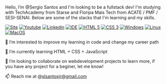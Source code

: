 Hello, I’m @Sergio Santos and I'm looking to be a fullstack dev! I'm studying with TechAcademy from Starse and Floripa Mais Tech from ACATE / PMF / SESI-SENAI. Below are some of the stacks that I'm learning and my skills.

[![Site](https://img.shields.io/badge/website-000000?style=for-the-badge&logo=About.me&logoColor=white)](https://www.lupaprojetos.com/)
[![Youtube](https://img.shields.io/badge/YouTube-FF0000?style=for-the-badge&logo=youtube&logoColor=white)](https://www.youtube.com/channel/UCmmRzr-5SlUQyTn4ly5QYEg)
[![Linkedin](https://img.shields.io/badge/LinkedIn-0077B5?style=for-the-badge&logo=linkedin&logoColor=white)](https://www.linkedin.com/in/slsantosjr/)
[![IDE](https://img.shields.io/badge/Visual_Studio_Code-0078D4?style=for-the-badge&logo=visual%20studio%20code&logoColor=white)](https://github.com/slsantosjr)
[![HTML 5](https://img.shields.io/badge/HTML5-E34F26?style=for-the-badge&logo=html5&logoColor=white)](https://github.com/slsantosjr)
[![CSS 3](https://img.shields.io/badge/CSS3-1572B6?style=for-the-badge&logo=css3&logoColor=white)](https://github.com/slsantosjr)
[![Windows](https://img.shields.io/badge/Windows-0078D6?style=for-the-badge&logo=windows&logoColor=white)](https://github.com/slsantosjr)
[![Linux](https://img.shields.io/badge/Linux-FCC624?style=for-the-badge&logo=linux&logoColor=black)](https://github.com/slsantosjr)
[![MacOS](https://img.shields.io/badge/mac%20os-000000?style=for-the-badge&logo=apple&logoColor=white)](https://github.com/slsantosjr)

👀 I’m interested to improve my learning in code and change my career path

🌱 I’m currently learning HTML + CSS + JavaScript

💞️ I’m looking to collaborate on webdevelopment projects to learn more, if you have any project for a beginer, let me know!

📫 Reach me at @slsantosjr@gmail.com
